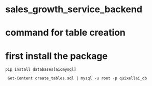 # sales_growth_service_backend

# command for table creation
# first install the package
```
pip install databases[aiomysql]

```

```
 Get-Content create_tables.sql | mysql -u root -p quixellai_db
 
```
